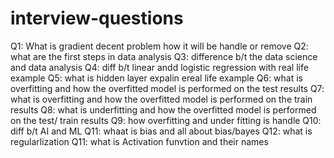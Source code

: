 # interview-questions

Q1: What is gradient decent problem   how  it will  be handle  or remove 
Q2: what are the first steps  in data analysis 
Q3: difference b/t the data science and data analysis 
Q4: diff b/t linear andd logistic   regression with real life example
Q5: what is hidden layer expalin ereal life  example 
Q6:  what is overfitting and how the overfitted model is performed on the test results 
Q7:  what is overfitting and how the overfitted model is performed on the train  results 
Q8:  what is underfitting and how the overfitted model is performed on the test/ train results 
Q9: how  overfitting and under fitting is handle
Q10: diff b/t AI and ML
Q11: whaat is bias  and all about bias/bayes 
Q12: what is regularlization 
Q11: what is  Activation funvtion and their names 
